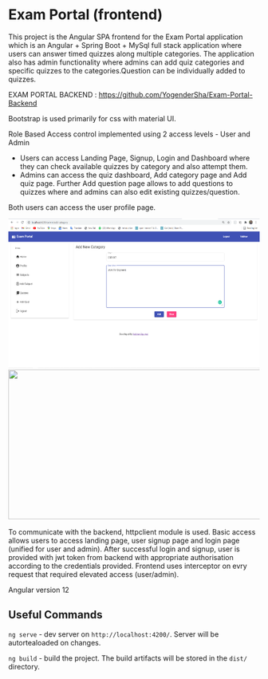 # Exam Portal (frontend)

This project is the Angular SPA frontend for the Exam Portal application which is an Angular + Spring Boot + MySql full stack application where users can answer timed quizzes along multiple categories. The application also has admin functionality where admins can add quiz categories and specific quizzes to the categories.Question can be individually added to quizzes. 

EXAM PORTAL BACKEND : https://github.com/YogenderSha/Exam-Portal-Backend

Bootstrap is used primarily for css with material UI.

Role Based Access control implemented using 2 access levels - User and Admin

* Users can access Landing Page, Signup, Login and Dashboard where they can check available quizzes by category and also attempt them.
* Admins can access the quiz dashboard, Add category page and Add quiz page. Further Add question page allows to add questions to quizzes where and admins can also edit existing quizzes/question.

Both users can access the user profile page.

<img src="https://github.com/YogenderSha/exam-portal-frontend/blob/main/pro-3.png" 
     width="700" 
     height="300" />
<img src="![pro-4](https://github.com/YogenderSha/exam-portal-frontend/assets/98138437/64102514-892c-41b3-a08e-3f8046f5aaa5)" 
     width="700" 
     height="300" />



To communicate with the backend, httpclient module is used. Basic access allows users to access landing page, user signup page and login page (unified for user and admin). 
After successful login and signup, user is provided with jwt token from backend with appropriate authorisation according to the credentials provided.
Frontend uses interceptor on evry request that required elevated access (user/admin).

Angular version 12

## Useful Commands

`ng serve` - dev server on `http://localhost:4200/`. Server will be autortealoaded on changes.

`ng build` - build the project. The build artifacts will be stored in the `dist/` directory.
